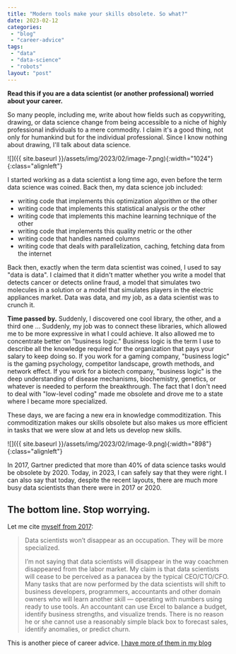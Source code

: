 ```yaml
---
title: "Modern tools make your skills obsolete. So what?"
date: 2023-02-12
categories: 
 - "blog"
 - "career-advice"
tags: 
 - "data"
 - "data-science"
 - "robots"
layout: "post"
---
```


**Read this if you are a data scientist (or another professional) worried about your career.**

So many people, including me, write about how fields such as copywriting, drawing, or data science change from being accessible to a niche of highly professional individuals to a mere commodity. I claim it's a good thing, not only for humankind but for the individual professional. Since I know nothing about drawing, I'll talk about data science.

![]({{ site.baseurl }}/assets/img/2023/02/image-7.png){:width="1024"}{:class="alignleft"}

I started working as a data scientist a long time ago, even before the term data science was coined. Back then, my data science job included:

* writing code that implements this optimization algorithm or the other  
* writing code that implements this statistical analysis or the other  
* writing code that implements this machine learning technique of the other  
* writing code that implements this quality metric or the other  
* writing code that handles named columns  
* writing code that deals with parallelization, caching, fetching data from the internet

Back then, exactly when the term data scientist was coined, I used to say "data is data". I claimed that it didn't matter whether you write a model that detects cancer or detects online fraud, a model that simulates two molecules in a solution or a model that simulates players in the electric appliances market. Data was data, and my job, as a data scientist was to crunch it.

**Time passed by.** Suddenly, I discovered one cool library, the other, and a third one ... Suddenly, my job was to connect these libraries, which allowed me to be more expressive in what I could achieve. It also allowed me to concentrate better on "business logic." Business logic is the term I use to describe all the knowledge required for the organization that pays your salary to keep doing so. If you work for a gaming company, "business logic" is the gaming psychology, competitor landscape, growth methods, and network effect. If you work for a biotech company, "business logic" is the deep understanding of disease mechanisms, biochemistry, genetics, or whatever is needed to perform the breakthrough. The fact that I don't need to deal with "low-level coding" made me obsolete and drove me to a state where I became more specialized.

These days, we are facing a new era in knowledge commoditization. This commoditization makes our skills obsolete but also makes us more efficient in tasks that we were slow at and lets us develop new skills. 

![]({{ site.baseurl }}/assets/img/2023/02/image-9.png){:width="898"}{:class="alignleft"}

In 2017, Gartner predicted that more than 40% of data science tasks would be obsolete by 2020. Today, in 2023, I can safely say that they were right. I can also say that today, despite the recent layouts, there are much more busy data scientists than there were in 2017 or 2020.

## The bottom line. Stop worrying.

Let me cite [myself from 2017](https://gorelik.net/2017/10/25/gartner-more-than-40-of-data-science-tasks-will-be-automated-by-2020-so-what/):

> 
> Data scientists won’t disappear as an occupation. They will be more specialized.  
> 
> 
> 
> 
> 
> I’m not saying that data scientists will disappear in the way coachmen disappeared from the labor market. My claim is that data scientists will cease to be perceived as a panacea by the typical CEO/CTO/CFO. Many tasks that are now performed by the data scientists will shift to business developers, programmers, accountants and other domain owners who will learn another skill — operating with numbers using ready to use tools. An accountant can use Excel to balance a budget, identify business strengths, and visualize trends. There is no reason he or she cannot use a reasonably simple black box to forecast sales, identify anomalies, or predict churn.

This is another piece of career advice. [I have more of them in my blog](https://gorelik.net/category/career-advice/)
